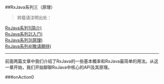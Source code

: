 ##RxJava系列三（原理）
> 转载请注明出处：[]()

[RxJava系列1(简介)](http://www.jianshu.com/p/ec9849f2e510)  
[RxJava系列2(入门)](http://www.jianshu.com/p/ba61c047c230)  
[RxJava系列3(原理)]()  
<u>RxJava系列4(敬请期待)</u>  


***
前面两篇文章中我们介绍了RxJava的一些基本概率和RxJava最简单的用法。从这一章开始，我们开始聊聊RxJava中核心的API及其原理。

###onAction0





